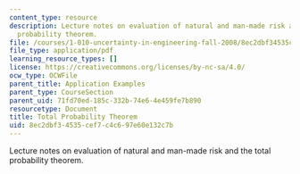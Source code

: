 ```yaml
---
content_type: resource
description: Lecture notes on evaluation of natural and man-made risk and the total
  probability theorem.
file: /courses/1-010-uncertainty-in-engineering-fall-2008/8ec2dbf34535cef7c4c697e60e132c7b_app_02.pdf
file_type: application/pdf
learning_resource_types: []
license: https://creativecommons.org/licenses/by-nc-sa/4.0/
ocw_type: OCWFile
parent_title: Application Examples
parent_type: CourseSection
parent_uid: 71fd70ed-185c-332b-74e6-4e459fe7b890
resourcetype: Document
title: Total Probability Theorem
uid: 8ec2dbf3-4535-cef7-c4c6-97e60e132c7b
---
```

Lecture notes on evaluation of natural and man-made risk and the total probability theorem.